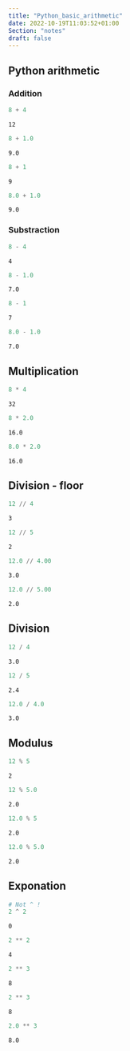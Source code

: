 ```yaml
---
title: "Python_basic_arithmetic"
date: 2022-10-19T11:03:52+01:00
Section: "notes"
draft: false
---
```


## Python arithmetic

### Addition


```python
8 + 4
```




    12




```python
8 + 1.0
```




    9.0




```python
8 + 1
```




    9




```python
8.0 + 1.0
```




    9.0



### Substraction


```python
8 - 4
```




    4




```python
8 - 1.0
```




    7.0




```python
8 - 1
```




    7




```python
8.0 - 1.0
```




    7.0



## Multiplication


```python
8 * 4
```




    32




```python
8 * 2.0
```




    16.0




```python
8.0 * 2.0
```




    16.0



## Division - floor


```python
12 // 4
```




    3




```python
12 // 5
```




    2




```python
12.0 // 4.00
```




    3.0




```python
12.0 // 5.00
```




    2.0



## Division


```python
12 / 4
```




    3.0




```python
12 / 5
```




    2.4




```python
12.0 / 4.0
```




    3.0



## Modulus


```python
12 % 5
```




    2




```python
12 % 5.0
```




    2.0




```python
12.0 % 5
```




    2.0




```python
12.0 % 5.0
```




    2.0



## Exponation


```python
# Not ^ !
2 ^ 2
```




    0




```python
2 ** 2
```




    4




```python
2 ** 3
```




    8




```python
2 ** 3
```




    8




```python
2.0 ** 3
```




    8.0



